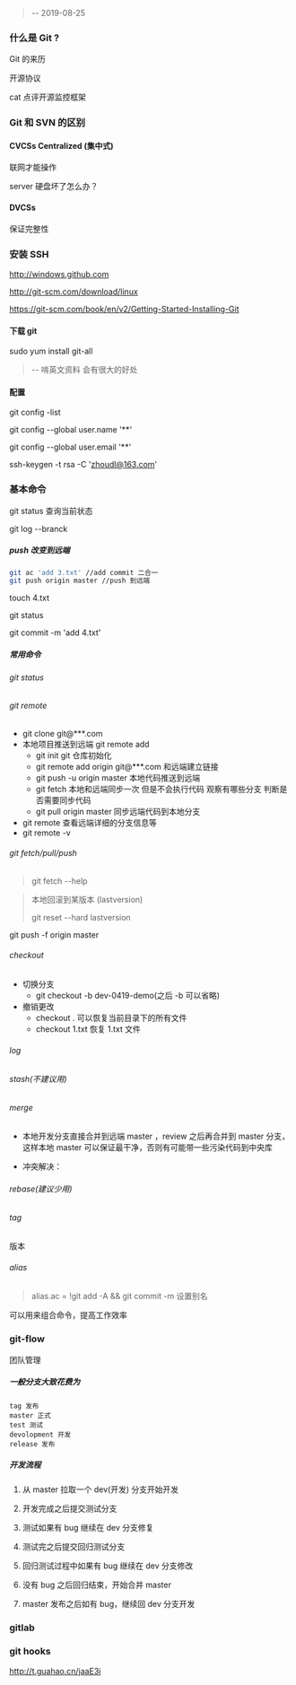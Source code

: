 > -- 2019-08-25

### 什么是 Git ?

Git 的来历

开源协议

cat 点评开源监控框架

### Git 和 SVN 的区别

#### CVCSs Centralized (集中式)

联网才能操作

server 硬盘坏了怎么办？

#### DVCSs 

保证完整性

### 安装 SSH

http://windows.github.com

http://git-scm.com/download/linux

https://git-scm.com/book/en/v2/Getting-Started-Installing-Git

#### 下载 git 

sudo yum install git-all

> -- 啃英文资料 会有很大的好处

#### 配置

git config -list

git config --global user.name '**'

git config --global user.email '**'

ssh-keygen -t rsa -C 'zhoudl@163.com'

### 基本命令

git status 查询当前状态

git log --branck 

##### push 改变到远端

```bash
git ac 'add 3.txt' //add commit 二合一
git push origin master //push 到远端
```

touch 4.txt

git status

git commit -m 'add 4.txt'

##### 常用命令

###### git status 

###### git remote 

* git clone git@***.com
* 本地项目推送到远端 git remote add 
  * git init  git 仓库初始化
  * git remote add origin git@***.com  和远端建立链接
  * git push -u origin master 本地代码推送到远端
  * git fetch  本地和远端同步一次 但是不会执行代码 观察有哪些分支 判断是否需要同步代码
  * git pull origin master 同步远端代码到本地分支
*  git remote  查看远端详细的分支信息等
  * git remote -v

###### git fetch/pull/push

> git fetch --help

> 本地回滚到某版本 (lastversion)
>
> git reset --hard lastversion

git push -f origin master

###### checkout

* 切换分支
  * git checkout -b dev-0419-demo(之后 -b 可以省略)
* 撤销更改
  * checkout . 可以恢复当前目录下的所有文件
  * checkout 1.txt 恢复 1.txt 文件

###### log

###### stash(不建议用)

###### merge

* 本地开发分支直接合并到远端 master ，review 之后再合并到 master 分支，这样本地 master 可以保证最干净，否则有可能带一些污染代码到中央库

* 冲突解决：

###### rebase(建议少用)

###### tag 

版本

###### alias

> alias.ac = !git add -A && git commit -m 设置别名

可以用来组合命令，提高工作效率

### git-flow

团队管理

##### 一般分支大致花费为

```
tag 发布
master 正式
test 测试
devolopment 开发 
release 发布
```

##### 开发流程 

1. 从 master 拉取一个 dev(开发) 分支开始开发

2. 开发完成之后提交测试分支

3. 测试如果有 bug 继续在 dev 分支修复

4. 测试完之后提交回归测试分支

5. 回归测试过程中如果有 bug 继续在 dev 分支修改

6. 没有 bug 之后回归结束，开始合并 master

7. master 发布之后如有 bug，继续回 dev 分支开发

### gitlab

### git hooks

http://t.guahao.cn/jaaE3i